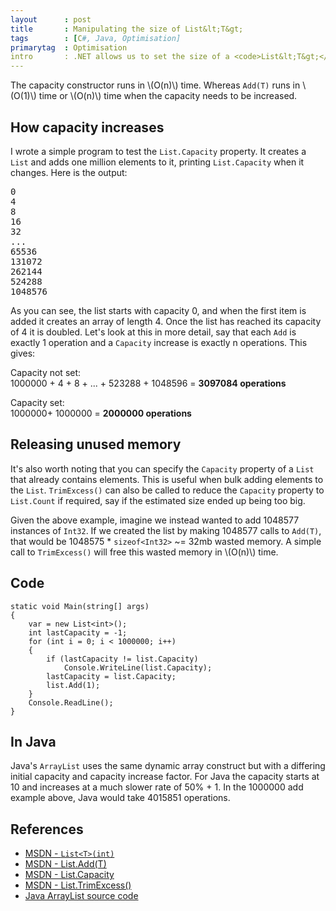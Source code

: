 ```yaml
---
layout      : post
title       : Manipulating the size of List&lt;T&gt;
tags        : [C#, Java, Optimisation]
primarytag  : Optimisation
intro       : .NET allows us to set the size of a <code>List&lt;T&gt;</code> in the constructor if we know the capacity ahead of time. This will save the List's inner (dynamic) array from being reassigned (and copied) when items are added. While usually this will make a minuscule change to your program, if the list is large enough it saves quite a few operations.
---
```


The capacity constructor runs in \\(O(n)\\) time. Whereas `Add(T)` runs in \\(O(1)\\) time or \\(O(n)\\) time when the capacity needs to be increased.



## How capacity increases

I wrote a simple program to test the `List.Capacity` property. It creates a `List` and adds one million elements to it, printing `List.Capacity` when it changes. Here is the output:

<pre>
0
4
8
16
32
...
65536
131072
262144
524288
1048576
</pre>

As you can see, the list starts with capacity 0, and when the first item is added it creates an array of length 4. Once the list has reached its capacity of 4 it is doubled. Let's look at this in more detail, say that each `Add` is exactly 1 operation and a `Capacity` increase is exactly n operations. This gives:

Capacity not set:<br />
1000000 + 4 + 8 + ... + 523288 + 1048596 = **3097084 operations**

Capacity set:<br />
1000000+ 1000000 = **2000000 operations**



## Releasing unused memory

It's also worth noting that you can specify the `Capacity` property of a `List` that already contains elements. This is useful when bulk adding elements to the `List`. `TrimExcess()` can also be called to reduce the `Capacity` property to `List.Count` if required, say if the estimated size ended up being too big.

Given the above example, imagine we instead wanted to add 1048577 instances of `Int32`. If we created the list by making 1048577 calls to `Add(T)`, that would be 1048575 * `sizeof<Int32>` ~= 32mb wasted memory. A simple call to `TrimExcess()` will free this wasted memory in \\(O(n)\\) time.



## Code

<!--prettify lang=csharp-->
    static void Main(string[] args)
    {
        var = new List<int>();
        int lastCapacity = -1;
        for (int i = 0; i < 1000000; i++)
        {
            if (lastCapacity != list.Capacity)
                Console.WriteLine(list.Capacity);
            lastCapacity = list.Capacity;
            list.Add(1);
        }
        Console.ReadLine();
    }



## In Java

Java's `ArrayList` uses the same dynamic array construct but with a differing initial capacity and capacity increase factor. For Java the capacity starts at 10 and increases at a much slower rate of 50% + 1. In the 1000000 add example above, Java would take 4015851 operations.



## References

- [MSDN - `List<T>(int)`][1]
- [MSDN - List.Add(T)][2]
- [MSDN - List.Capacity][3]
- [MSDN - List.TrimExcess()][4]
- [Java ArrayList source code][5]



[1]: http://msdn.microsoft.com/en-us/library/dw8e0z9z.aspx
[2]: http://msdn.microsoft.com/en-us/library/3wcytfd1.aspx
[3]: http://msdn.microsoft.com/en-us/library/y52x03h2.aspx
[4]: http://msdn.microsoft.com/en-us/library/ms132207.aspx
[5]: http://grepcode.com/file/repository.grepcode.com/java/root/jdk/openjdk/6-b14/java/util/ArrayList.java